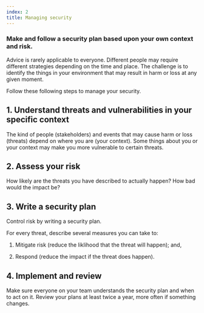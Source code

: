 ```yaml
---
index: 2
title: Managing security
---
```

### Make and follow a security plan based upon your own context and risk. 

Advice is rarely applicable to everyone. Different people may require different strategies depending on the time and place. The challenge is to identify the things in your environment that may result in harm or loss at any given moment. 

Follow these following steps to manage your security. 

## 1. Understand threats and vulnerabilities in your specific context

The kind of people (stakeholders) and events that may cause harm or loss (threats) depend on where you are (your context). Some things about you or your context may make you more vulnerable to certain threats.   

## 2. Assess your risk

How likely are the threats you have described to actually happen? How bad would the impact be?  

## 3. Write a security plan

Control risk by writing a security plan.  

For every threat, describe several measures you can take to: 

1. Mitigate risk (reduce the liklihood that the threat will happen); and,

2. Respond (reduce the impact if the threat does happen).  

## 4. Implement and review 

Make sure everyone on your team understands the security plan and when to act on it. Review your plans at least twice a year, more often if something changes.
<!--stackedit_data:
eyJoaXN0b3J5IjpbMTM4NDI3MzE4Nl19
-->